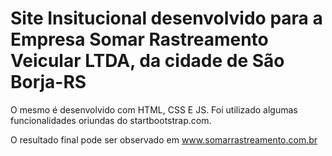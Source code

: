 # Site Insitucional desenvolvido para a Empresa Somar Rastreamento Veicular LTDA, da cidade de São Borja-RS

O mesmo é desenvolvido com HTML, CSS E JS. Foi utilizado algumas funcionalidades oriundas do startbootstrap.com.

O resultado final pode ser observado em www.somarrastreamento.com.br

